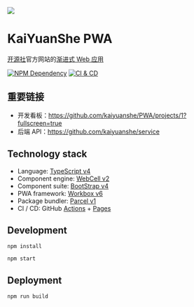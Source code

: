 ![](https://kaiyuanshe.cn/image/KaiYuanShe-logo.png)

# KaiYuanShe PWA

[开源社][1]官方网站的[渐进式 Web 应用][2]

[![NPM Dependency](https://david-dm.org/kaiyuanshe/PWA.svg)][3]
[![CI & CD](https://github.com/kaiyuanshe/PWA/workflows/CI%20&%20CD/badge.svg)][4]

## 重要链接

-   开发看板：https://github.com/kaiyuanshe/PWA/projects/1?fullscreen=true
-   后端 API：https://github.com/kaiyuanshe/service

## Technology stack

-   Language: [TypeScript v4][5]
-   Component engine: [WebCell v2][6]
-   Component suite: [BootStrap v4][7]
-   PWA framework: [Workbox v6][8]
-   Package bundler: [Parcel v1][9]
-   CI / CD: GitHub [Actions][10] + [Pages][11]

## Development

```shell
npm install

npm start
```

## Deployment

```shell
npm run build
```

[1]: https://kaiyuanshe.cn/
[2]: https://developer.mozilla.org/zh-CN/docs/Web/Progressive_web_apps
[3]: https://david-dm.org/kaiyuanshe/PWA
[4]: https://github.com/kaiyuanshe/PWA/actions
[5]: https://typescriptlang.org/
[6]: https://web-cell.dev/
[7]: https://getbootstrap.com/
[8]: https://developers.google.com/web/tools/workbox
[9]: https://parceljs.org/
[10]: https://github.com/features/actions
[11]: https://pages.github.com/
